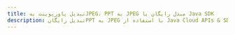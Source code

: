 ---title: تبدیل پاورپوینت بهJPEG، PPT به JPEG مبدل رایگان یا Java SDKdescription: تبدیل رایگانPPT به JPEG با استفاده از Java Cloud APIs & SDK. همچنین اسناد Microsoft PowerPoint را در Cloud ایجاد، ویرایش و رندر کنید.---